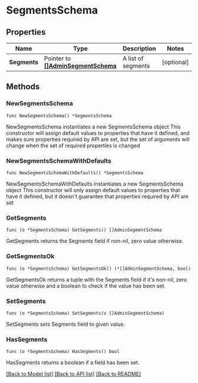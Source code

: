 # SegmentsSchema

## Properties

Name | Type | Description | Notes
------------ | ------------- | ------------- | -------------
**Segments** | Pointer to [**[]AdminSegmentSchema**](AdminSegmentSchema.md) | A list of segments | [optional] 

## Methods

### NewSegmentsSchema

`func NewSegmentsSchema() *SegmentsSchema`

NewSegmentsSchema instantiates a new SegmentsSchema object
This constructor will assign default values to properties that have it defined,
and makes sure properties required by API are set, but the set of arguments
will change when the set of required properties is changed

### NewSegmentsSchemaWithDefaults

`func NewSegmentsSchemaWithDefaults() *SegmentsSchema`

NewSegmentsSchemaWithDefaults instantiates a new SegmentsSchema object
This constructor will only assign default values to properties that have it defined,
but it doesn't guarantee that properties required by API are set

### GetSegments

`func (o *SegmentsSchema) GetSegments() []AdminSegmentSchema`

GetSegments returns the Segments field if non-nil, zero value otherwise.

### GetSegmentsOk

`func (o *SegmentsSchema) GetSegmentsOk() (*[]AdminSegmentSchema, bool)`

GetSegmentsOk returns a tuple with the Segments field if it's non-nil, zero value otherwise
and a boolean to check if the value has been set.

### SetSegments

`func (o *SegmentsSchema) SetSegments(v []AdminSegmentSchema)`

SetSegments sets Segments field to given value.

### HasSegments

`func (o *SegmentsSchema) HasSegments() bool`

HasSegments returns a boolean if a field has been set.


[[Back to Model list]](../README.md#documentation-for-models) [[Back to API list]](../README.md#documentation-for-api-endpoints) [[Back to README]](../README.md)


